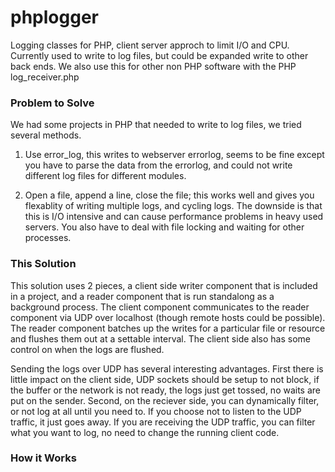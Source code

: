 phplogger
=========
Logging classes for PHP, client server approch to limit I/O and CPU.  Currently used to write to log files, but could be expanded write to other back ends.  We also use this for other non PHP software with the PHP log_receiver.php

### Problem to Solve
We had some projects in PHP that needed to write to log files, we tried several methods.  

1. Use error_log, this writes to webserver errorlog, seems to be fine except you have to parse the data from the errorlog, and could not write different log files for different modules.  

2. Open a file, append a line, close the file; this works well and gives you flexablity of writing multiple logs, and cycling logs.  The downside is that this is I/O intensive and can cause performance problems in heavy used servers.  You also have to deal with file locking and waiting for other processes.

### This Solution
This solution uses 2 pieces, a client side writer component that is included in a project, and a reader component that is run standalong as a background process.   The client component communicates to the reader component via UDP over localhost (though remote hosts could be possible).  The reader component batches up the writes for a particular file or resource and flushes them out at a settable interval.  The client side also has some control on when the logs are flushed.

Sending the logs over UDP has several interesting advantages. First there is little impact on the client side, UDP sockets should be setup to not block, if the buffer or the network is not ready, the logs just get tossed, no waits are put on the sender. Second, on the reciever side, you can dynamically filter, or not log at all until you need to. If you choose not to listen to the UDP traffic, it just goes away.  If you are receiving the UDP traffic, you can filter what you want to log, no need to change the running client code.

### How it Works



